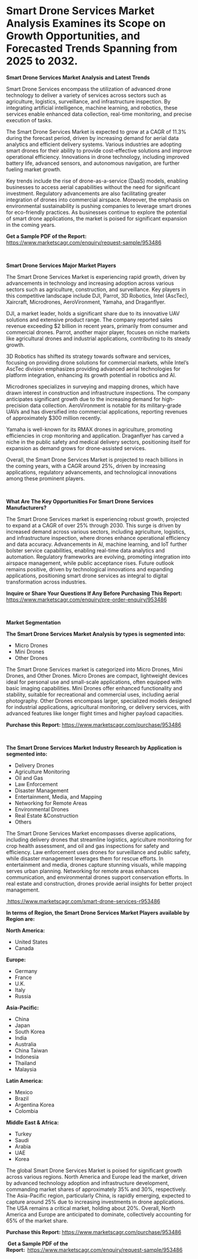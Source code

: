 <p><h1>Smart Drone Services Market Analysis Examines its Scope on Growth Opportunities, and Forecasted Trends Spanning from 2025 to 2032.</h1></p><p><strong>Smart Drone Services Market Analysis and Latest Trends</strong></p>
<p><p>Smart Drone Services encompass the utilization of advanced drone technology to deliver a variety of services across sectors such as agriculture, logistics, surveillance, and infrastructure inspection. By integrating artificial intelligence, machine learning, and robotics, these services enable enhanced data collection, real-time monitoring, and precise execution of tasks.</p><p>The Smart Drone Services Market is expected to grow at a CAGR of 11.3% during the forecast period, driven by increasing demand for aerial data analytics and efficient delivery systems. Various industries are adopting smart drones for their ability to provide cost-effective solutions and improve operational efficiency. Innovations in drone technology, including improved battery life, advanced sensors, and autonomous navigation, are further fueling market growth.</p><p>Key trends include the rise of drone-as-a-service (DaaS) models, enabling businesses to access aerial capabilities without the need for significant investment. Regulatory advancements are also facilitating greater integration of drones into commercial airspace. Moreover, the emphasis on environmental sustainability is pushing companies to leverage smart drones for eco-friendly practices. As businesses continue to explore the potential of smart drone applications, the market is poised for significant expansion in the coming years.</p></p>
<p><strong>Get a Sample PDF of the Report:&nbsp;</strong> <a href="https://www.marketscagr.com/enquiry/request-sample/953486?utm_campaign=3040&utm_medium=2&utm_source=Github&utm_content=ia&utm_term=18042025&utm_id=smart-drone-services">https://www.marketscagr.com/enquiry/request-sample/953486</a></p>
<p>&nbsp;</p>
<p><strong>Smart Drone Services Major Market Players</strong></p>
<p><p>The Smart Drone Services Market is experiencing rapid growth, driven by advancements in technology and increasing adoption across various sectors such as agriculture, construction, and surveillance. Key players in this competitive landscape include DJI, Parrot, 3D Robotics, Intel (AscTec), Xaircraft, Microdrones, AeroVironment, Yamaha, and Draganflyer.</p><p>DJI, a market leader, holds a significant share due to its innovative UAV solutions and extensive product range. The company reported sales revenue exceeding $2 billion in recent years, primarily from consumer and commercial drones. Parrot, another major player, focuses on niche markets like agricultural drones and industrial applications, contributing to its steady growth.</p><p>3D Robotics has shifted its strategy towards software and services, focusing on providing drone solutions for commercial markets, while Intel’s AscTec division emphasizes providing advanced aerial technologies for platform integration, enhancing its growth potential in robotics and AI.</p><p>Microdrones specializes in surveying and mapping drones, which have drawn interest in construction and infrastructure inspections. The company anticipates significant growth due to the increasing demand for high-precision data collection. AeroVironment is notable for its military-grade UAVs and has diversified into commercial applications, reporting revenues of approximately $300 million recently.</p><p>Yamaha is well-known for its RMAX drones in agriculture, promoting efficiencies in crop monitoring and application. Draganflyer has carved a niche in the public safety and medical delivery sectors, positioning itself for expansion as demand grows for drone-assisted services.</p><p>Overall, the Smart Drone Services Market is projected to reach billions in the coming years, with a CAGR around 25%, driven by increasing applications, regulatory advancements, and technological innovations among these prominent players.</p></p>
<p>&nbsp;</p>
<p><strong>What Are The Key Opportunities For Smart Drone Services Manufacturers?</strong></p>
<p><p>The Smart Drone Services market is experiencing robust growth, projected to expand at a CAGR of over 25% through 2030. This surge is driven by increased demand across various sectors, including agriculture, logistics, and infrastructure inspection, where drones enhance operational efficiency and data accuracy. Advancements in AI, machine learning, and IoT further bolster service capabilities, enabling real-time data analytics and automation. Regulatory frameworks are evolving, promoting integration into airspace management, while public acceptance rises. Future outlook remains positive, driven by technological innovations and expanding applications, positioning smart drone services as integral to digital transformation across industries.</p></p>
<p><strong>Inquire or Share Your Questions If Any Before Purchasing This Report:</strong> <a href="https://www.marketscagr.com/enquiry/pre-order-enquiry/953486?utm_campaign=3040&utm_medium=2&utm_source=Github&utm_content=ia&utm_term=18042025&utm_id=smart-drone-services">https://www.marketscagr.com/enquiry/pre-order-enquiry/953486</a></p>
<p>&nbsp;</p>
<p><strong>Market Segmentation</strong></p>
<p><strong>The Smart Drone Services Market Analysis by types is segmented into:</strong></p>
<p><ul><li>Micro Drones</li><li>Mini Drones</li><li>Other Drones</li></ul></p>
<p><p>The Smart Drone Services market is categorized into Micro Drones, Mini Drones, and Other Drones. Micro Drones are compact, lightweight devices ideal for personal use and small-scale applications, often equipped with basic imaging capabilities. Mini Drones offer enhanced functionality and stability, suitable for recreational and commercial uses, including aerial photography. Other Drones encompass larger, specialized models designed for industrial applications, agricultural monitoring, or delivery services, with advanced features like longer flight times and higher payload capacities.</p></p>
<p><strong>Purchase this Report:&nbsp;</strong><a href="https://www.marketscagr.com/purchase/953486?utm_campaign=3040&utm_medium=2&utm_source=Github&utm_content=ia&utm_term=18042025&utm_id=smart-drone-services">https://www.marketscagr.com/purchase/953486</a></p>
<p>&nbsp;</p>
<p><strong>The Smart Drone Services Market Industry Research by Application is segmented into:</strong></p>
<p><ul><li>Delivery Drones</li><li>Agriculture Monitoring</li><li>Oil and Gas</li><li>Law Enforcement</li><li>Disaster Management</li><li>Entertainment, Media, and Mapping</li><li>Networking for Remote Areas</li><li>Environmental Drones</li><li>Real Estate &Construction</li><li>Others</li></ul></p>
<p><p>The Smart Drone Services Market encompasses diverse applications, including delivery drones that streamline logistics, agriculture monitoring for crop health assessment, and oil and gas inspections for safety and efficiency. Law enforcement uses drones for surveillance and public safety, while disaster management leverages them for rescue efforts. In entertainment and media, drones capture stunning visuals, while mapping serves urban planning. Networking for remote areas enhances communication, and environmental drones support conservation efforts. In real estate and construction, drones provide aerial insights for better project management.</p></p>
<p><a href="https://www.marketscagr.com/smart-drone-services-r953486?utm_campaign=3040&utm_medium=2&utm_source=Github&utm_content=ia&utm_term=18042025&utm_id=smart-drone-services">&nbsp;https://www.marketscagr.com/smart-drone-services-r953486</a></p>
<p><strong>In terms of Region, the Smart Drone Services Market Players available by Region are:</strong></p>
<p>
    <p> <strong> North America: </strong>
        <ul>
            <li>United States</li>
            <li>Canada</li>
        </ul>
        </p> 
    <p> <strong> Europe: </strong>
        <ul>
            <li>Germany</li>
            <li>France</li>
            <li>U.K.</li>
            <li>Italy</li>
            <li>Russia</li>
        </ul>
        </p> 
    <p> <strong> Asia-Pacific: </strong>
        <ul>
            <li>China</li>
            <li>Japan</li>
            <li>South Korea</li>
            <li>India</li>
            <li>Australia</li>
            <li>China Taiwan</li>
            <li>Indonesia</li>
            <li>Thailand</li>
            <li>Malaysia</li>
        </ul>
        </p> 
    <p> <strong> Latin America: </strong>
        <ul>
            <li>Mexico</li>
            <li>Brazil</li>
            <li>Argentina Korea</li>
            <li>Colombia</li>
        </ul>
        </p> 
    <p> <strong> Middle East & Africa: </strong>
        <ul>
            <li>Turkey</li>
            <li>Saudi</li>
            <li>Arabia</li>
            <li>UAE</li>
            <li>Korea</li>
        </ul>
    </p>
    </p>
<p><p>The global Smart Drone Services Market is poised for significant growth across various regions. North America and Europe lead the market, driven by advanced technology adoption and infrastructure development, commanding market shares of approximately 35% and 30%, respectively. The Asia-Pacific region, particularly China, is rapidly emerging, expected to capture around 25% due to increasing investments in drone applications. The USA remains a critical market, holding about 20%. Overall, North America and Europe are anticipated to dominate, collectively accounting for 65% of the market share.</p></p>
<p><strong>Purchase this Report: </strong><a href="https://www.marketscagr.com/purchase/953486?utm_campaign=3040&utm_medium=2&utm_source=Github&utm_content=ia&utm_term=18042025&utm_id=smart-drone-services">https://www.marketscagr.com/purchase/953486</a></p>
<p>&nbsp;<strong>Get a Sample PDF of the Report:&nbsp;&nbsp;</strong><a href="https://www.marketscagr.com/enquiry/request-sample/953486?utm_campaign=3040&utm_medium=2&utm_source=Github&utm_content=ia&utm_term=18042025&utm_id=smart-drone-services">https://www.marketscagr.com/enquiry/request-sample/953486</a></p>
<p><strong></strong></p>
<p><p></p><p></p><p></p></p>